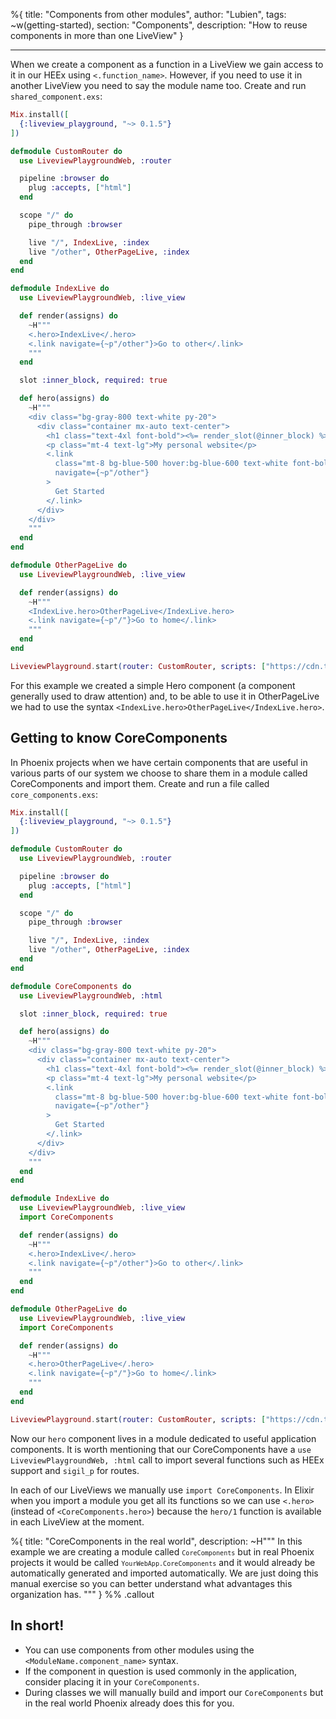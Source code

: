 %{
title: "Components from other modules",
author: "Lubien",
tags: ~w(getting-started),
section: "Components",
description: "How to reuse components in more than one LiveView"
}

---

When we create a component as a function in a LiveView we gain access to it in our HEEx using `<.function_name>`. However, if you need to use it in another LiveView you need to say the module name too. Create and run `shared_component.exs`:

```elixir
Mix.install([
  {:liveview_playground, "~> 0.1.5"}
])

defmodule CustomRouter do
  use LiveviewPlaygroundWeb, :router

  pipeline :browser do
    plug :accepts, ["html"]
  end

  scope "/" do
    pipe_through :browser

    live "/", IndexLive, :index
    live "/other", OtherPageLive, :index
  end
end

defmodule IndexLive do
  use LiveviewPlaygroundWeb, :live_view

  def render(assigns) do
    ~H"""
    <.hero>IndexLive</.hero>
    <.link navigate={~p"/other"}>Go to other</.link>
    """
  end

  slot :inner_block, required: true

  def hero(assigns) do
    ~H"""
    <div class="bg-gray-800 text-white py-20">
      <div class="container mx-auto text-center">
        <h1 class="text-4xl font-bold"><%= render_slot(@inner_block) %></h1>
        <p class="mt-4 text-lg">My personal website</p>
        <.link
          class="mt-8 bg-blue-500 hover:bg-blue-600 text-white font-bold py-2 px-4 rounded"
          navigate={~p"/other"}
        >
          Get Started
        </.link>
      </div>
    </div>
    """
  end
end

defmodule OtherPageLive do
  use LiveviewPlaygroundWeb, :live_view

  def render(assigns) do
    ~H"""
    <IndexLive.hero>OtherPageLive</IndexLive.hero>
    <.link navigate={~p"/"}>Go to home</.link>
    """
  end
end

LiveviewPlayground.start(router: CustomRouter, scripts: ["https://cdn.tailwindcss.com"])
```

For this example we created a simple Hero component (a component generally used to draw attention) and, to be able to use it in OtherPageLive we had to use the syntax `<IndexLive.hero>OtherPageLive</IndexLive.hero>`.

## Getting to know CoreComponents

In Phoenix projects when we have certain components that are useful in various parts of our system we choose to share them in a module called CoreComponents and import them. Create and run a file called `core_components.exs`:

```elixir
Mix.install([
  {:liveview_playground, "~> 0.1.5"}
])

defmodule CustomRouter do
  use LiveviewPlaygroundWeb, :router

  pipeline :browser do
    plug :accepts, ["html"]
  end

  scope "/" do
    pipe_through :browser

    live "/", IndexLive, :index
    live "/other", OtherPageLive, :index
  end
end

defmodule CoreComponents do
  use LiveviewPlaygroundWeb, :html

  slot :inner_block, required: true

  def hero(assigns) do
    ~H"""
    <div class="bg-gray-800 text-white py-20">
      <div class="container mx-auto text-center">
        <h1 class="text-4xl font-bold"><%= render_slot(@inner_block) %></h1>
        <p class="mt-4 text-lg">My personal website</p>
        <.link
          class="mt-8 bg-blue-500 hover:bg-blue-600 text-white font-bold py-2 px-4 rounded"
          navigate={~p"/other"}
        >
          Get Started
        </.link>
      </div>
    </div>
    """
  end
end

defmodule IndexLive do
  use LiveviewPlaygroundWeb, :live_view
  import CoreComponents

  def render(assigns) do
    ~H"""
    <.hero>IndexLive</.hero>
    <.link navigate={~p"/other"}>Go to other</.link>
    """
  end
end

defmodule OtherPageLive do
  use LiveviewPlaygroundWeb, :live_view
  import CoreComponents

  def render(assigns) do
    ~H"""
    <.hero>OtherPageLive</.hero>
    <.link navigate={~p"/"}>Go to home</.link>
    """
  end
end

LiveviewPlayground.start(router: CustomRouter, scripts: ["https://cdn.tailwindcss.com"])
```

Now our `hero` component lives in a module dedicated to useful application components. It is worth mentioning that our CoreComponents have a `use LiveviewPlaygroundWeb, :html` call to import several functions such as HEEx support and `sigil_p` for routes.

In each of our LiveViews we manually use `import CoreComponents`. In Elixir when you import a module you get all its functions so we can use `<.hero>` (instead of `<CoreComponents.hero>`) because the `hero/1` function is available in each LiveView at the moment.

%{
title: "CoreComponents in the real world",
description: ~H"""
In this example we are creating a module called <code>`CoreComponents`</code> but in real Phoenix projects it would be called <code>`YourWebApp.CoreComponents`</code> and it would already be automatically generated and imported automatically. We are just doing this manual exercise so you can better understand what advantages this organization has.
"""
} %% .callout

## In short!

- You can use components from other modules using the `<ModuleName.component_name>` syntax.
- If the component in question is used commonly in the application, consider placing it in your `CoreComponents`.
- During classes we will manually build and import our `CoreComponents` but in the real world Phoenix already does this for you.
